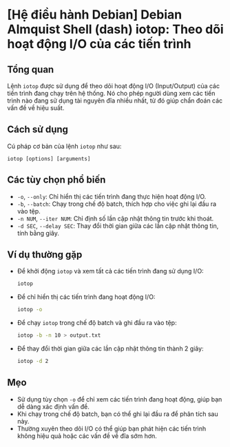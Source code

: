 # [Hệ điều hành Debian] Debian Almquist Shell (dash) iotop: Theo dõi hoạt động I/O của các tiến trình

## Tổng quan
Lệnh `iotop` được sử dụng để theo dõi hoạt động I/O (Input/Output) của các tiến trình đang chạy trên hệ thống. Nó cho phép người dùng xem các tiến trình nào đang sử dụng tài nguyên đĩa nhiều nhất, từ đó giúp chẩn đoán các vấn đề về hiệu suất.

## Cách sử dụng
Cú pháp cơ bản của lệnh `iotop` như sau:

```
iotop [options] [arguments]
```

## Các tùy chọn phổ biến
- `-o`, `--only`: Chỉ hiển thị các tiến trình đang thực hiện hoạt động I/O.
- `-b`, `--batch`: Chạy trong chế độ batch, thích hợp cho việc ghi lại đầu ra vào tệp.
- `-n NUM`, `--iter NUM`: Chỉ định số lần cập nhật thông tin trước khi thoát.
- `-d SEC`, `--delay SEC`: Thay đổi thời gian giữa các lần cập nhật thông tin, tính bằng giây.

## Ví dụ thường gặp
- Để khởi động `iotop` và xem tất cả các tiến trình đang sử dụng I/O:
  ```bash
  iotop
  ```

- Để chỉ hiển thị các tiến trình đang hoạt động I/O:
  ```bash
  iotop -o
  ```

- Để chạy `iotop` trong chế độ batch và ghi đầu ra vào tệp:
  ```bash
  iotop -b -n 10 > output.txt
  ```

- Để thay đổi thời gian giữa các lần cập nhật thông tin thành 2 giây:
  ```bash
  iotop -d 2
  ```

## Mẹo
- Sử dụng tùy chọn `-o` để chỉ xem các tiến trình đang hoạt động, giúp bạn dễ dàng xác định vấn đề.
- Khi chạy trong chế độ batch, bạn có thể ghi lại đầu ra để phân tích sau này.
- Thường xuyên theo dõi I/O có thể giúp bạn phát hiện các tiến trình không hiệu quả hoặc các vấn đề về đĩa sớm hơn.